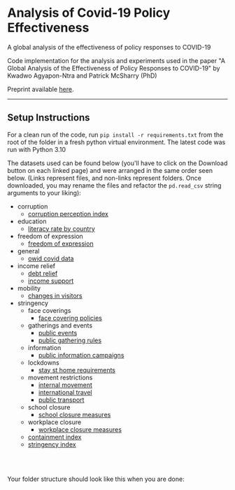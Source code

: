 # Analysis of Covid-19 Policy Effectiveness
A global analysis of the effectiveness of policy responses to COVID-19

Code implementation for the analysis and experiments used in the paper "A Global Analysis of the Effectiveness of Policy Responses to COVID-19" by Kwadwo Agyapon-Ntra and Patrick McSharry (PhD)

Preprint available [here](https://papers.ssrn.com/sol3/papers.cfm?abstract_id=4193848).

---
## Setup Instructions
For a clean run of the code, run `pip install -r requirements.txt` from the root of the folder in a fresh python virtual environment. The latest code was run with Python 3.10

The datasets used can be found below (you'll have to click on the Download button on each linked page) and were arranged in the same order seen below. (Links represent files, and non-links represent folders. Once downloaded, you may rename the files and refactor the `pd.read_csv` string arguments to your liking):  
* corruption
    * [corruption perception index](https://ourworldindata.org/grapher/ti-corruption-perception-index)
* education
    * [literacy rate by country](https://ourworldindata.org/literacy#global-literacy-today)
* freedom of expression
    * [freedom of expression](https://ourworldindata.org/grapher/freedom-of-expression?country=ARG~AUS~BWA~CHN)
* general
    * [owid covid data](https://ourworldindata.org/explorers/coronavirus-data-explorer)
* income relief
    * [debt relief](https://ourworldindata.org/grapher/debt-relief-covid)
    * [income support](https://ourworldindata.org/grapher/income-support-covid)
* mobility
    * [changes in visitors](https://ourworldindata.org/grapher/changes-visitors-covid)
* stringency
    * face coverings
        * [face covering policies](https://ourworldindata.org/covid-face-coverings)
    * gatherings and events
        * [public events](https://ourworldindata.org/grapher/public-events-covid)
        * [public gathering rules](https://ourworldindata.org/grapher/public-gathering-rules-covid)
    * information
        * [public information campaigns](https://ourworldindata.org/covid-public-information-campaigns)
    * lockdowns
        * [stay st home requirements](https://ourworldindata.org/covid-stay-home-restrictions)
    * movement restrictions
        * [internal movement](https://ourworldindata.org/grapher/internal-movement-covid)
        * [international travel](https://ourworldindata.org/grapher/international-travel-covid)
        * [public transport](https://ourworldindata.org/grapher/public-transport-covid)
    * school closure
        * [school closure measures](https://ourworldindata.org/grapher/school-closures-covid)
    * workplace closure
        * [workplace closure measures](https://ourworldindata.org/grapher/workplace-closures-covid)
    * [containment index](https://ourworldindata.org/grapher/covid-containment-and-health-index)
    * [stringency index](https://ourworldindata.org/covid-stringency-index)
<br/>
<br/>

Your folder structure should look like this when you are done:  
[](img/Folder%20Structure%20Screenshot.png)
[](https://raw.githubusercontent.com/KayO-GH/Covid19-Policy-Effectiveness-Analysis/main/img/Folder%20Structure%20Screenshot.png?token=GHSAT0AAAAAAB7HEZCSRUQ65WXVC4I5657MZACBSLQ)

    